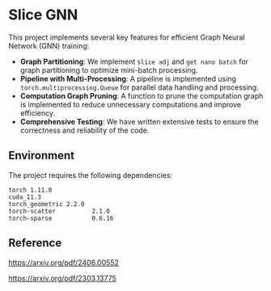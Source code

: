 # Slice GNN

This project implements several key features for efficient Graph Neural Network (GNN) training:

- **Graph Partitioning**: We implement `slice adj` and `get nano batch` for graph partitioning to optimize mini-batch processing.
- **Pipeline with Multi-Processing**: A pipeline is implemented using `torch.multiprocessing.Queue` for parallel data handling and processing.
- **Computation Graph Pruning**: A function to prune the computation graph is implemented to reduce unnecessary computations and improve efficiency.
- **Comprehensive Testing**: We have written extensive tests to ensure the correctness and reliability of the code.

## Environment

The project requires the following dependencies:

```
torch 1.11.0
cuda_11.3
torch_geometric 2.2.0
torch-scatter          2.1.0
torch-sparse           0.6.16
```
## Reference

https://arxiv.org/pdf/2406.00552

https://arxiv.org/pdf/2303.13775 
